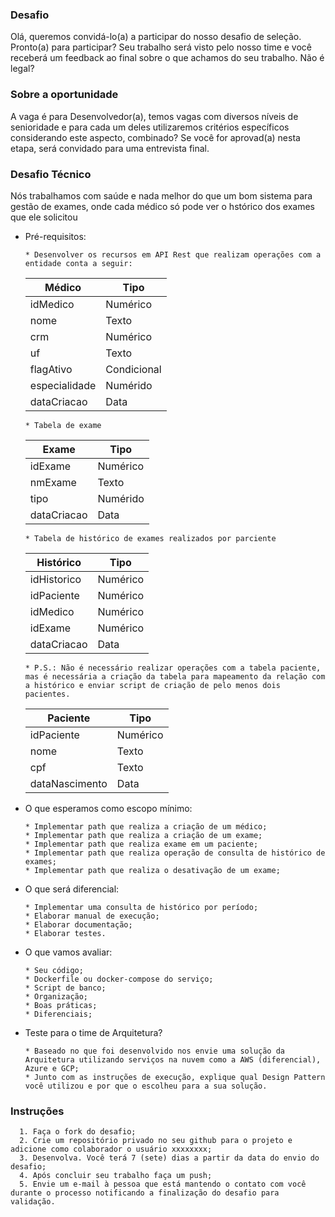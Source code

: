 
### Desafio
Olá, queremos convidá-lo(a) a participar do nosso desafio de seleção.  Pronto(a) para participar? Seu trabalho será visto pelo nosso time e você receberá um feedback ao final sobre o que achamos do seu trabalho. Não é legal?

### Sobre a oportunidade 
A vaga é para Desenvolvedor(a), temos vagas com diversos níveis de senioridade e para cada um deles utilizaremos critérios específicos considerando este aspecto, combinado? 
Se você for aprovad(a) nesta etapa, será convidado para uma entrevista final.

### Desafio Técnico
  Nós trabalhamos com saúde e nada melhor do que um bom sistema para gestão de exames, onde cada médico só pode ver o hstórico dos exames que ele solicitou
  
  - Pré-requisitos:
    ```
    * Desenvolver os recursos em API Rest que realizam operações com a entidade conta a seguir:
    ```
    | Médico | Tipo |
    |-|-|
    | idMedico | Numérico |
    | nome | Texto |
    | crm | Numérico |
    | uf | Texto |
    | flagAtivo | Condicional |
    | especialidade | Numérido |
    | dataCriacao | Data |
    
    ```
    * Tabela de exame
    ```
    | Exame | Tipo |
    |-|-|
    | idExame | Numérico |
    | nmExame | Texto |
    | tipo | Numérido |
    | dataCriacao | Data |

    ```
    * Tabela de histórico de exames realizados por parciente
    ```
    | Histórico | Tipo |
    |-|-|
    | idHistorico | Numérico |
    | idPaciente | Numérico |
    | idMedico | Numérico |
    | idExame | Numérico |
    | dataCriacao | Data |

    ```
    * P.S.: Não é necessário realizar operações com a tabela paciente, mas é necessária a criação da tabela para mapeamento da relação com a histórico e enviar script de criação de pelo menos dois pacientes.
    ```

    | Paciente | Tipo |
    |-|-|
    | idPaciente | Numérico |
    | nome | Texto |
    | cpf | Texto |
    | dataNascimento | Data |    

  - O que esperamos como escopo mínimo:
    ```
    * Implementar path que realiza a criação de um médico;
    * Implementar path que realiza a criação de um exame;
    * Implementar path que realiza exame em um paciente;
    * Implementar path que realiza operação de consulta de histórico de exames;
    * Implementar path que realiza o desativação de um exame;
    ```
  - O que será diferencial:
    ```
    * Implementar uma consulta de histórico por período;
    * Elaborar manual de execução;
    * Elaborar documentação;
    * Elaborar testes.
    ```
    
  - O que vamos avaliar:
    ```
    * Seu código; 
    * Dockerfile ou docker-compose do serviço;
    * Script de banco;
    * Organização;
    * Boas práticas;
    * Diferenciais; 
    ```

  - Teste para o time de Arquitetura? 
    ```
    * Baseado no que foi desenvolvido nos envie uma solução da Arquitetura utilizando serviços na nuvem como a AWS (diferencial), Azure e GCP;
    * Junto com as instruções de execução, explique qual Design Pattern você utilizou e por que o escolheu para a sua solução.
    ```
  

### Instruções
      1. Faça o fork do desafio;
      2. Crie um repositório privado no seu github para o projeto e adicione como colaborador o usuário xxxxxxxx;
      3. Desenvolva. Você terá 7 (sete) dias a partir da data do envio do desafio; 
      4. Após concluir seu trabalho faça um push; 
      5. Envie um e-mail à pessoa que está mantendo o contato com você durante o processo notificando a finalização do desafio para validação.
